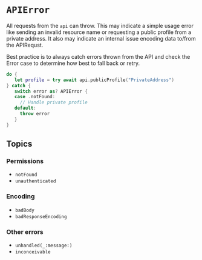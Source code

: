 # ``APIError``

All requests from the ``api`` can throw. This may indicate a simple usage error like sending an invalid resource name or requesting a public profile from a private address. It also may indicate an internal issue encoding data to/from the APIRequst.

Best practice is to always catch errors thrown from the API and check the Error case to determine how best to fall back or retry.

```swift
do {
   let profile = try await api.publicProfile("PrivateAddress")
} catch {
   switch error as? APIError {
   case .notFound:
     // Handle private profile
   default:
     throw error
   }
}
```

## Topics

### Permissions

- ``notFound``
- ``unauthenticated``

### Encoding

- ``badBody``
- ``badResponseEncoding``

### Other errors 

- ``unhandled(_:message:)``
- ``inconceivable``
